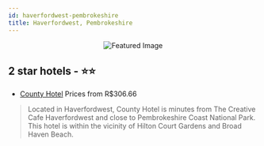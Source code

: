 ```yaml
---
id: haverfordwest-pembrokeshire
title: Haverfordwest, Pembrokeshire
---
```


<center><img src="https://i.travelapi.com/hotels/16000000/15880000/15876900/15876897/57c8f530_b.jpg" alt="Featured Image" /></center>


##  2 star hotels - ⭐️⭐️

-    [County Hotel](https://us.hurb.com/br/hotels/haverfordwest/county-hotel-JNP-JP00132R?cmp=18055) Prices from R$306.66
   > Located in Haverfordwest, County Hotel is minutes from The Creative Cafe Haverfordwest and close to Pembrokeshire Coast National Park. This hotel is within the vicinity of Hilton Court Gardens and Broad Haven Beach.
